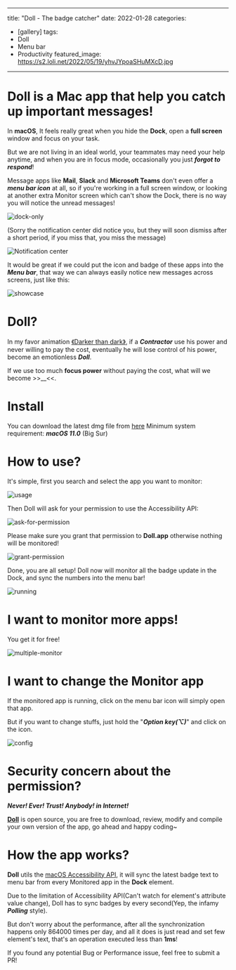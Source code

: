 
---
title: "Doll - The badge catcher"
date: 2022-01-28
categories:
- [gallery]
tags:
- Doll
- Menu bar
- Productivity
featured_image: https://s2.loli.net/2022/05/19/yhvJYpoaSHuMXcD.jpg
---

# Doll is a Mac app that help you catch up important messages!

In **macOS**, It feels really great when you hide the **Dock**, open a **full screen** window and focus on your task.

But we are not living in an ideal world, your teammates may need your help anytime, and when you are in focus mode, occasionally you just _**forgot to respond**_!

Message apps like **Mail**, **Slack** and **Microsoft Teams** don't even offer a **_menu bar icon_** at all, so if you're working in a full screen window, or looking at another extra Monitor screen which can't show the Dock, there is no way you will notice the unread messages!

![dock-only](https://s2.loli.net/2022/05/19/XbqsVyT3EYFeMJU.png)
 
(Sorry the notification center did notice you, but they will soon dismiss after a short period, if you miss that, you miss the message)

![Notification center](https://s2.loli.net/2022/05/22/ihuQU6exGvSPDLq.png)

It would be great if we could put the icon and badge of these apps into the **_Menu bar_**, that way we can always easily notice new messages across screens, just like this:

![showcase](https://s2.loli.net/2022/05/19/moFvwhnVE7iUbjt.png)

# Doll?
In my favor animation [《Darker than dark》](https://en.wikipedia.org/wiki/Darker_than_Black), if a **_Contractor_** use his power and never willing to pay the cost, eventually he will lose control of his power, become an emotionless **_Doll_**.

If we use too much **focus power** without paying the cost, what will we become >>__<<.

# Install
You can download the latest dmg file from [here](https://github.com/xiaogdgenuine/Doll/releases/latest)
Minimum system requirement: **_macOS 11.0_** (Big Sur)

# How to use?
It's simple, first you search and select the app you want to monitor:

![usage](https://s2.loli.net/2022/05/19/6GmFulcTeUJsNIX.png)

Then Doll will ask for your permission to use the Accessibility API: 

![ask-for-permission](https://s2.loli.net/2022/05/19/ZfTzyiFx1r2PpkL.png)

Please make sure you grant that permission to **Doll.app** otherwise nothing will be monitored!

![grant-permission](https://s2.loli.net/2022/05/19/geSnwF1Y6DRItW4.png)

Done, you are all setup!
Doll now will monitor all the badge update in the Dock, and sync the numbers into the menu bar!

![running](https://s2.loli.net/2022/05/22/P3RfDlmjkShe2UT.png)

# I want to monitor more apps!
You get it for free!

![multiple-monitor](https://s2.loli.net/2022/05/19/G4cgpbK9sajNSWh.png)

# I want to change the Monitor app
If the monitored app is running, click on the menu bar icon will simply open that app.

But if you want to change stuffs, just hold the "**_Option key(⌥)_**" and click on the icon.

![config](https://s2.loli.net/2022/05/19/vZRXOU2AqTMlNiI.png)

# Security concern about the permission?
**_Never! Ever! Trust! Anybody! in Internet!_**

**[Doll](https://github.com/xiaogdgenuine/Doll)** is open source, you are free to download, review, modify and compile your own version of the app, go ahead and happy coding~


# How the app works?
**Doll** utils the [macOS Accessibility API](https://developer.apple.com/library/archive/documentation/Accessibility/Conceptual/AccessibilityMacOSX/OSXAXmodel.html#//apple_ref/doc/uid/TP40001078-CH208-TPXREF101), it will sync the latest badge text to menu bar from every Monitored app in the **Dock** element.

Due to the limitation of Accessibility API(Can't watch for element's attribute value change), Doll has to sync badges by every second(Yep, the infamy **_Polling_** style).

But don't worry about the performance, after all the synchronization happens only 864000 times per day, and all it does is just read and set few element's text, that's an operation executed less than **1ms**!

If you found any potential Bug or Performance issue, feel free to submit a PR!


